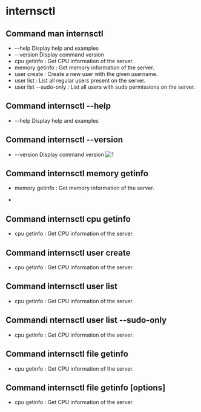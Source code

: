 # internsctl

## Command man internsctl

-  --help     Display help and examples
- --version  Display command version
-  cpu getinfo            : Get CPU information of the server.
-  memory getinfo         : Get memory information of the server.
-  user create <username> : Create a new user with the given username.
-  user list              : List all regular users present on the server.
-  user list --sudo-only  : List all users with sudo permissions on the server.

## Command internsctl --help

-  --help     Display help and examples

## Command internsctl --version
- --version  Display command version
  ![1](https://github.com/saindhyan/internsctl/assets/87525527/188ac0dd-bd5b-4cc2-a6b0-00b2d00b4e49)

## Command internsctl memory getinfo
-  memory getinfo         : Get memory information of the server.

-  
## Command  internsctl cpu getinfo

-  cpu getinfo            : Get CPU information of the server.

## Command internsctl user create <username>

-  cpu getinfo            : Get CPU information of the server.

## Command internsctl user list

-  cpu getinfo            : Get CPU information of the server.

## Commandi nternsctl user list --sudo-only

-  cpu getinfo            : Get CPU information of the server.


## Command internsctl file getinfo <file-name>

-  cpu getinfo            : Get CPU information of the server.

## Command internsctl file getinfo [options] <file-name>

-  cpu getinfo            : Get CPU information of the server.

